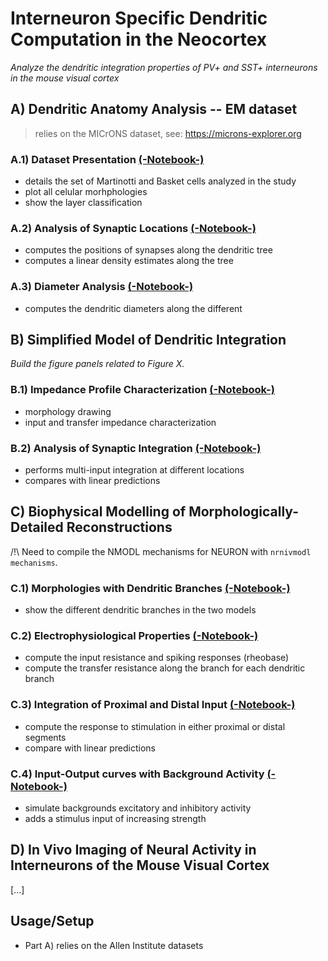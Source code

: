 # Interneuron Specific Dendritic Computation in the Neocortex

*Analyze the dendritic integration properties of PV+ and SST+ interneurons in the mouse visual cortex*

## A) Dendritic Anatomy Analysis -- EM dataset

> relies on the MICrONS dataset, see: https://microns-explorer.org

### A.1) Dataset Presentation [(-Notebook-)](https://github.com/yzerlaut/pv-sst-dendrites/blob/main/anatomy/Dataset-Presentation.ipynb)

- details the set of Martinotti and Basket cells analyzed in the study
- plot all celular morhphologies 
- show the layer classification

### A.2) Analysis of Synaptic Locations [(-Notebook-)](https://github.com/yzerlaut/pv-sst-dendrites/blob/main/anatomy/Synaptic-Location-Analysis.ipynb)

- computes the positions of synapses along the dendritic tree
- computes a linear density estimates along the tree

### A.3) Diameter Analysis [(-Notebook-)](https://github.com/yzerlaut/pv-sst-dendrites/blob/main/anatomy/Diameter-Analysis.ipynb)

- computes the dendritic diameters along the different 

## B) Simplified Model of Dendritic Integration 

*Build the figure panels related to Figure X.*

### B.1) Impedance Profile Characterization [(-Notebook-)](https://github.com/yzerlaut/pv-sst-dendrites/blob/main/biophysical_modelling/reduced_model/Impedance-BRT.ipynb)

- morphology drawing 
- input and transfer impedance characterization

### B.2) Analysis of Synaptic Integration [(-Notebook-)](https://github.com/yzerlaut/pv-sst-dendrites/blob/main/biophysical_modelling/reduced_model/Multi-Input-Integration.ipynb)

- performs multi-input integration at different locations
- compares with linear predictions

## C) Biophysical Modelling of Morphologically-Detailed Reconstructions

/!\ Need to compile the NMODL mechanisms for NEURON with `nrnivmodl mechanisms`.

### C.1) Morphologies with Dendritic Branches [(-Notebook-)](https://github.com/yzerlaut/pv-sst-dendrites/blob/main/biophysical_modelling/detailed_model/Find-Single-Dendritic-Branches.ipynb)

- show the different dendritic branches in the two models

### C.2) Electrophysiological Properties [(-Notebook-)](https://github.com/yzerlaut/pv-sst-dendrites/blob/main/biophysical_modelling/detailed_model/Electrophysiological-Properties.ipynb)
 
- compute the input resistance and spiking responses (rheobase)
- compute the transfer resistance along the branch for each dendritic branch

### C.3) Integration of Proximal and Distal Input [(-Notebook-)](https://github.com/yzerlaut/pv-sst-dendrites/blob/main/biophysical_modelling/detailed_model/Clustered-Input.ipynb)

- compute the response to stimulation in either proximal or distal segments
- compare with linear predictions

### C.4) Input-Output curves with Background Activity [(-Notebook-)](https://github.com/yzerlaut/pv-sst-dendrites/blob/main/biophysical_modelling/detailed_model/Stim-on-Background.ipynb)

- simulate backgrounds excitatory and inhibitory activity
- adds a stimulus input of increasing strength

## D) In Vivo Imaging of Neural Activity in Interneurons of the Mouse Visual Cortex

[...]

## Usage/Setup

- Part A) relies on the Allen Institute datasets
